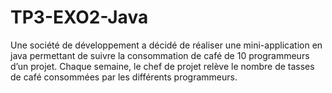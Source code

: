 # TP3-EXO2-Java
Une société de développement a décidé de réaliser une mini-application en java permettant de suivre la consommation de café de 10 programmeurs d’un projet. Chaque semaine, le chef de projet relève le nombre de tasses de café consommées par les différents programmeurs.
